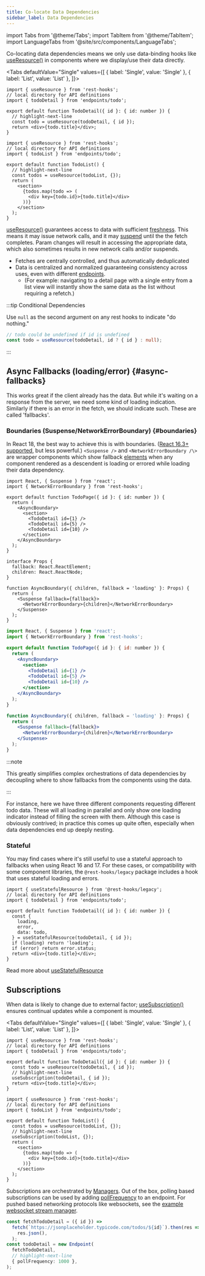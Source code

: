 ```yaml
---
title: Co-locate Data Dependencies
sidebar_label: Data Dependencies
---
```


import Tabs from '@theme/Tabs';
import TabItem from '@theme/TabItem';
import LanguageTabs from '@site/src/components/LanguageTabs';

Co-locating data dependencies means we only use data-binding hooks like [useResource()](../api/useresource)
in components where we display/use their data directly.

<Tabs
defaultValue="Single"
values={[
{ label: 'Single', value: 'Single' },
{ label: 'List', value: 'List' },
]}>
<TabItem value="Single">

```tsx
import { useResource } from 'rest-hooks';
// local directory for API definitions
import { todoDetail } from 'endpoints/todo';

export default function TodoDetail({ id }: { id: number }) {
  // highlight-next-line
  const todo = useResource(todoDetail, { id });
  return <div>{todo.title}</div>;
}
```

</TabItem>
<TabItem value="List">

```tsx
import { useResource } from 'rest-hooks';
// local directory for API definitions
import { todoList } from 'endpoints/todo';

export default function TodoList() {
  // highlight-next-line
  const todos = useResource(todoList, {});
  return (
    <section>
      {todos.map(todo => (
        <div key={todo.id}>{todo.title}</div>
      ))}
    </section>
  );
}
```

</TabItem>
</Tabs>

[useResource()](../api/useresource) guarantees access to data with sufficient [freshness](../api/Endpoint#dataexpirylength-number).
This means it may issue network calls, and it may [suspend](../concepts/loading-state.md) until the the fetch completes.
Param changes will result in accessing the appropriate data, which also sometimes results in new network calls and/or
suspends.

- Fetches are centrally controlled, and thus automatically deduplicated
- Data is centralized and normalized guaranteeing consistency across uses, even with different [endpoints](../api/Endpoint).
  - (For example: navigating to a detail page with a single entry from a list view will instantly show the same data as the list without
    requiring a refetch.)

:::tip Conditional Dependencies

Use `null` as the second argument on any rest hooks to indicate "do nothing."

```typescript
// todo could be undefined if id is undefined
const todo = useResource(todoDetail, id ? { id } : null);
```

:::

## Async Fallbacks (loading/error) {#async-fallbacks}

This works great if the client already has the data. But while it's waiting on a response from the server,
we need some kind of loading indication. Similarly if there is an error in the fetch, we should indicate such.
These are called 'fallbacks'.

### Boundaries (Suspense/NetworkErrorBoundary) {#boundaries}

In React 18, the best way to achieve this is with boundaries. ([React 16.3+ supported](#stateful), but less powerful.)
`<Suspense />` and `<NetworkErrorBoundary /\>`
are wrapper components which show fallback [elements](https://reactjs.org/docs/rendering-elements.html)
when any component rendered as a descendent is loading or errored while loading their data dependency.

<LanguageTabs>

```tsx {6,12,23-25}
import React, { Suspense } from 'react';
import { NetworkErrorBoundary } from 'rest-hooks';

export default function TodoPage({ id }: { id: number }) {
  return (
    <AsyncBoundary>
      <section>
        <TodoDetail id={1} />
        <TodoDetail id={5} />
        <TodoDetail id={10} />
      </section>
    </AsyncBoundary>
  );
}

interface Props {
  fallback: React.ReactElement;
  children: React.ReactNode;
}

function AsyncBoundary({ children, fallback = 'loading' }: Props) {
  return (
    <Suspense fallback={fallback}>
      <NetworkErrorBoundary>{children}</NetworkErrorBoundary>
    </Suspense>
  );
}
```

```jsx {6,12,18-20}
import React, { Suspense } from 'react';
import { NetworkErrorBoundary } from 'rest-hooks';

export default function TodoPage({ id }: { id: number }) {
  return (
    <AsyncBoundary>
      <section>
        <TodoDetail id={1} />
        <TodoDetail id={5} />
        <TodoDetail id={10} />
      </section>
    </AsyncBoundary>
  );
}

function AsyncBoundary({ children, fallback = 'loading' }: Props) {
  return (
    <Suspense fallback={fallback}>
      <NetworkErrorBoundary>{children}</NetworkErrorBoundary>
    </Suspense>
  );
}
```

</LanguageTabs>

:::note

This greatly simplifies complex orchestrations of data dependencies by decoupling where to show fallbacks
from the components using the data.

:::

For instance, here we have three different components requesting different todo data. These will all loading in
parallel and only show one loading indicator instead of filling the screen with them. Although this case
is obviously contrived; in practice this comes up quite often, especially when data dependencies end up deeply nesting.

### Stateful

You may find cases where it's still useful to use a stateful approach to fallbacks when using React 16 and 17.
For these cases, or compatibility with some component libraries, the `@rest-hooks/legacy` package includes
a hook that uses stateful loading and errors.

```tsx
import { useStatefulResource } from '@rest-hooks/legacy';
// local directory for API definitions
import { todoDetail } from 'endpoints/todo';

export default function TodoDetail({ id }: { id: number }) {
  const {
    loading,
    error,
    data: todo,
  } = useStatefulResource(todoDetail, { id });
  if (loading) return 'loading';
  if (error) return error.status;
  return <div>{todo.title}</div>;
}
```

Read more about [useStatefulResource](../guides/no-suspense)

## Subscriptions

When data is likely to change due to external factor; [useSubscription()](../api/useSubscription.md)
ensures continual updates while a component is mounted.

<Tabs
defaultValue="Single"
values={[
{ label: 'Single', value: 'Single' },
{ label: 'List', value: 'List' },
]}>
<TabItem value="Single">

```tsx
import { useResource } from 'rest-hooks';
// local directory for API definitions
import { todoDetail } from 'endpoints/todo';

export default function TodoDetail({ id }: { id: number }) {
  const todo = useResource(todoDetail, { id });
  // highlight-next-line
  useSubscription(todoDetail, { id });
  return <div>{todo.title}</div>;
}
```

</TabItem>
<TabItem value="List">

```tsx
import { useResource } from 'rest-hooks';
// local directory for API definitions
import { todoList } from 'endpoints/todo';

export default function TodoList() {
  const todos = useResource(todoList, {});
  // highlight-next-line
  useSubscription(todoList, {});
  return (
    <section>
      {todos.map(todo => (
        <div key={todo.id}>{todo.title}</div>
      ))}
    </section>
  );
}
```

</TabItem>
</Tabs>

Subscriptions are orchestrated by [Managers](../api/Manager.md). Out of the box,
polling based subscriptions can be used by adding [pollFrequency](../api/Endpoint.md#pollfrequency-number) to an endpoint.
For pushed based networking protocols like websockets, see the [example websocket stream manager](../api/Manager.md#middleware-data-stream).

```typescript
const fetchTodoDetail = ({ id }) =>
  fetch(`https://jsonplaceholder.typicode.com/todos/${id}`).then(res =>
    res.json(),
  );
const todoDetail = new Endpoint(
  fetchTodoDetail,
  // highlight-next-line
  { pollFrequency: 1000 },
);
```
